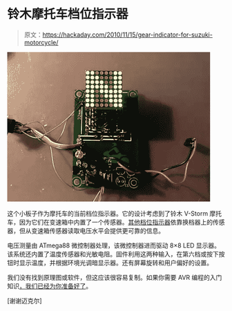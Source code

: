 # 铃木摩托车档位指示器

> 原文：<https://hackaday.com/2010/11/15/gear-indicator-for-suzuki-motorcycle/>

![](img/71495546b8591e5f9dd36264b5466ad8.png "motorcycle-gear-indicator")

这个小板子作为摩托车的当前档位指示器。它的设计考虑到了铃木 V-Storm 摩托车，因为它们在变速箱中内置了一个传感器。[其他档位指示器](http://hackaday.com/2010/06/04/motorcycle-current-gear-indicator/)依靠换档器上的传感器，但从变速箱传感器读取电压水平会提供更可靠的信息。

电压测量由 ATmega88 微控制器处理，该微控制器进而驱动 8×8 LED 显示器。该系统还内置了温度传感器和光敏电阻。固件利用这两种输入，在第六档或按下按钮时显示温度，并根据环境光调暗显示器。还有屏幕旋转和用户偏好的设置。

我们没有找到原理图或软件，但这应该很容易复制。如果你需要 AVR 编程的入门知识[，我们已经为你准备好了](http://hackaday.com/2010/10/23/avr-programming-introduction/)。

[谢谢迈克尔]